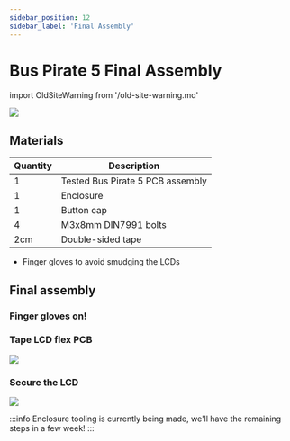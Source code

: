 ```yaml
---
sidebar_position: 12
sidebar_label: 'Final Assembly'
---
```


# Bus Pirate 5 Final Assembly



import OldSiteWarning from '/old-site-warning.md'

<OldSiteWarning/>




![](./img/bp5-full-frontal.jpg)

## Materials
|Quantity|Description|
|-|-|
|1|Tested Bus Pirate 5 PCB assembly|
|1|Enclosure|
|1|Button cap|
|4|M3x8mm DIN7991 bolts|
|2cm|Double-sided tape|

- Finger gloves to avoid smudging the LCDs

## Final assembly

### Finger gloves on!

### Tape LCD flex PCB

![](./img/bp-lcd-tape.jpg)

### Secure the LCD

![](./img/lcd-fold.jpg)

:::info
Enclosure tooling is currently being made, we'll have the remaining steps in a few week!
:::

<!--

### Place board into enclosure base
:::info
Angle the board to slide the USB and programming connectors in place first. Now the board should sit flush with the bottom shell.
:::
### Remove LCD protector

### Place button cap into enclosure top

### Place base on the top

### Flip and secure with bolts
:::caution
Not too tight, don't crack the case or LCD.
:::
### Replace the LCD protector

-->


